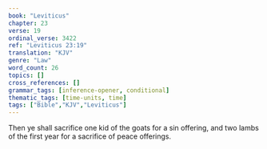 ```yaml
---
book: "Leviticus"
chapter: 23
verse: 19
ordinal_verse: 3422
ref: "Leviticus 23:19"
translation: "KJV"
genre: "Law"
word_count: 26
topics: []
cross_references: []
grammar_tags: [inference-opener, conditional]
thematic_tags: [time-units, time]
tags: ["Bible","KJV","Leviticus"]
---
```

Then ye shall sacrifice one kid of the goats for a sin offering, and two lambs of the first year for a sacrifice of peace offerings.
